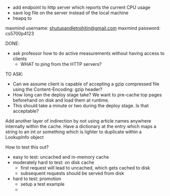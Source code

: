 - add endpoint to http server which reports the current CPU usage
- save log file on the server instead of the local machine
- heapq to 

maxmind username: shutupandletrohitin@gmail.com
maxmind password: cs5700p4123


DONE:
- ask professor how to do active measurements without having access to clients
    - WHAT to ping from the HTTP servers?

TO ASK:
- Can we assume client is capable of accepting a gzip compressed file using the Content-Encoding: gzip header?
- How long can the deploy stage take? We want to pre-cache top pages beforehand on disk and load them at runtime.
- This should take a minute or two during the deploy stage. Is that acceptable?

Add another layer of indirection by not using article names anywhere internally within the cache. Have a dictionary
at the entry which maps a string to an int or something which is lighter to duplicate within a LookupInfo object

How to test this out?
- easy to test: uncached and in-memory cache
- moderately hard to test: on disk cache
    - first request will lead to uncached, which gets cached to disk
    - subsequent requests should be served from disk
- hard to test: promotion
    - setup a test example
    - 